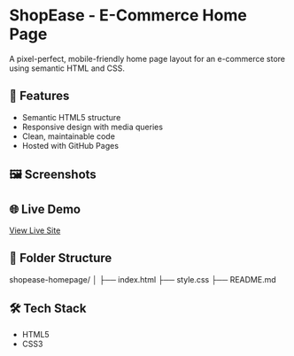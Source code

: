 # ShopEase - E-Commerce Home Page

A pixel-perfect, mobile-friendly home page layout for an e-commerce store using semantic HTML and CSS.

## 🚀 Features

- Semantic HTML5 structure
- Responsive design with media queries
- Clean, maintainable code
- Hosted with GitHub Pages

## 🖼️ Screenshots

## 🌐 Live Demo

[View Live Site](https://yourusername.github.io/shopease-homepage)

## 📁 Folder Structure

shopease-homepage/
│
├── index.html
├── style.css
├── README.md

## 🛠️ Tech Stack

- HTML5
- CSS3
